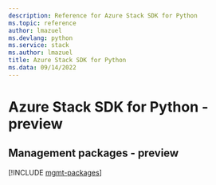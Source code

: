 ```yaml
---
description: Reference for Azure Stack SDK for Python
ms.topic: reference
author: lmazuel
ms.devlang: python
ms.service: stack
ms.author: lmazuel
title: Azure Stack SDK for Python
ms.data: 09/14/2022
---
```

# Azure Stack SDK for Python - preview

## Management packages - preview
[!INCLUDE [mgmt-packages](stack-mgmt-index.md)]